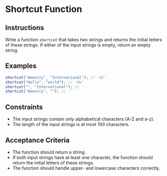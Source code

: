 # Shortcut Function

## Instructions

Write a function `shortcut` that takes two strings and returns the initial letters of these strings. If either of the input strings is empty, return an empty string.

## Examples

```javascript
shortcut("Amnesty", "International"); // 'AI'
shortcut("Hello", "world"); // 'Hw'
shortcut("", "International"); // ''
shortcut("Amnesty", ""); // ''
```

## Constraints

- The input strings contain only alphabetical characters (A-Z and a-z).
- The length of the input strings is at most 100 characters.

## Acceptance Criteria

- The function should return a string.
- If both input strings have at least one character, the function should return the initial letters of these strings.
- The function should handle upper- and lowercase characters correctly.
